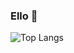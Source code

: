 ### Ello 👋

![Top Langs](https://github-readme-stats.vercel.app/api/top-langs/?username=camwebby&layout=compact)
